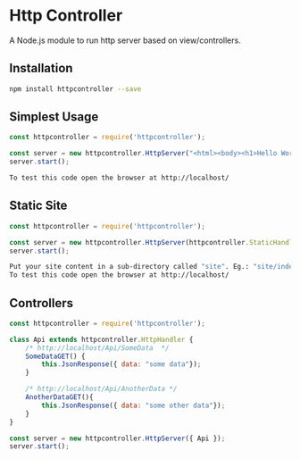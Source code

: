 # Http Controller
A Node.js module to run http server based on view/controllers.
## Installation 
```sh
npm install httpcontroller --save
```
## Simplest Usage
```javascript
const httpcontroller = require('httpcontroller');

const server = new httpcontroller.HttpServer("<html><body><h1>Hello World!</h1></body></html>");
server.start();
```
```sh
To test this code open the browser at http://localhost/
```

## Static Site
```javascript
const httpcontroller = require('httpcontroller');

const server = new httpcontroller.HttpServer(httpcontroller.StaticHandler);
server.start();
```
```sh
Put your site content in a sub-directory called "site". Eg.: "site/index.html" (by default index.html can be accessed without declaring the file in the url).
To test this code open the browser at http://localhost/
```

## Controllers
```javascript
const httpcontroller = require('httpcontroller');

class Api extends httpcontroller.HttpHandler {
    /* http://localhost/Api/SomeData  */
    SomeDataGET() { 
        this.JsonResponse({ data: "some data"});
    }

    /* http://localhost/Api/AnotherData */
    AnotherDataGET(){
        this.JsonResponse({ data: "some other data"});
    }
}

const server = new httpcontroller.HttpServer({ Api });
server.start();
```